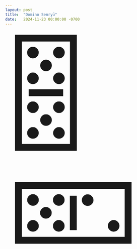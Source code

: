```yaml
---
layout: post
title:  "Domino Senryū"
date:   2024-11-23 00:00:00 -0700
---
```

  
<div style="font-size:33vw">🂋🁖</div>